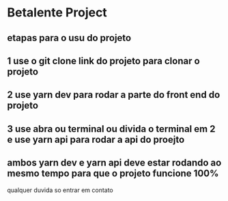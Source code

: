 # Betalente Project

## etapas para o usu do projeto
## 1 use o git clone link do projeto para clonar o projeto
## 2 use yarn dev para rodar a parte do front end do projeto
## 3 use abra ou terminal ou divida o terminal em 2 e use yarn api para rodar a api do proejto
## ambos yarn dev e yarn api deve estar rodando ao mesmo tempo para que o projeto funcione 100%

qualquer duvida so entrar em contato
